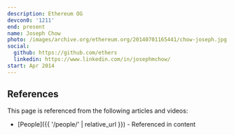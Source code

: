 ```yaml
---
description: Ethereum OG
devcon0: '1211'
end: present
name: Joseph Chow
photo: /images/archive.org/ethereum.org/20140701165441/chow-joseph.jpg
social:
  github: https://github.com/ethers
  linkedin: https://www.linkedin.com/in/josephmchow/
start: Apr 2014
---
```


## References

This page is referenced from the following articles and videos:

- [People]({{ '/people/' | relative_url }}) - Referenced in content